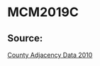 # MCM2019C

## Source:

[County Adjacency Data 2010](https://data.nber.org/census/geo/county-adjacency/2010/county_adjacency2010.csv)
